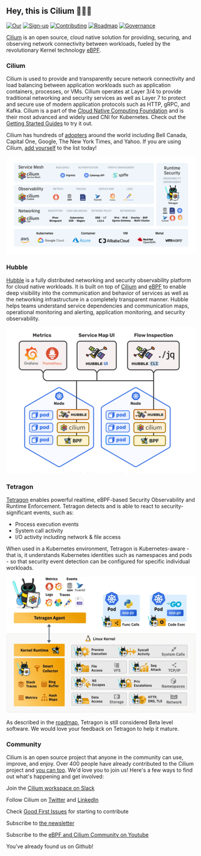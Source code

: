 ## Hey, this is Cilium 🐝🐝🐝

[![Our](https://img.shields.io/static/v1?label=Our&message=Website&color=blue)](https://cilium.io/)
[![Sign-up](https://img.shields.io/static/v1?label=Sign-up&message=for%20news&color=red)](https://cilium.io/newsletter)
[![Contributing](https://img.shields.io/static/v1?label=Contributing&message=Guide&color=brightgreen)](https://cilium.io/get-involved)
[![Roadmap](https://img.shields.io/static/v1?label=Roadmap&message=public&color=blueviolet)](https://docs.cilium.io/en/latest/community/roadmap/)
[![Governance](https://img.shields.io/static/v1?label=Governance&message=and%20Maintainers&color=yellow)](https://docs.cilium.io/en/stable/contributing/governance/)



[Cilium](https://cilium.io/) is an open source, cloud native solution for providing, securing, and observing network connectivity between workloads, fueled by the revolutionary Kernel technology [eBPF](https://ebpf.io/).

### Cilium

Cilium is used to provide and transparently secure network connectivity and load balancing between application workloads such as application containers, processes, or VMs. Cilium operates at Layer 3/4 to provide traditional networking and security services as well as Layer 7 to protect and secure use of modern application protocols such as HTTP, gRPC, and Kafka. Cilium is a part of the [Cloud Native Computing Foundation](https://www.cncf.io/) and is their most advanced and widely used CNI for Kubernetes. Check out the [Getting Started Guides](https://docs.cilium.io/en/stable/gettingstarted/) to try it out.

Cilium has hundreds of [adopters](https://cilium.io/adopters) around the world including Bell Canada, Capital One, Google, The New York Times, and Yahoo. If you are using Cilium, [add yourself](https://github.com/cilium/cilium/blob/main/USERS.md) to the list today!

<img src="https://github.com/cilium/cilium/blob/main/Documentation/images/cilium-overview.png" alt="Cilium overview diagram" width="800">

### Hubble

[Hubble](https://github.com/cilium/hubble) is a fully distributed networking and security observability platform for cloud native workloads. It is built on top of [Cilium](https://github.com/cilium/cilium) and [eBPF](https://ebpf.io/) to enable deep visibility into the communication and behavior of services as well as the networking infrastructure in a completely transparent manner. Hubble helps teams understand service dependencies and communication maps, operational monitoring and alerting, application monitoring, and security observability.

<img src="https://github.com/cilium/hubble/raw/main/Documentation/images/hubble_arch.png" alt="Hubble overview diagram" width="800">

### Tetragon

[Tetragon](https://github.com/cilium/tetragon) enables powerful realtime, eBPF-based Security Observability and Runtime Enforcement. Tetragon detects and is able to react to security-significant events, such as:



* Process execution events
* System call activity
* I/O activity including network & file access

When used in a Kubernetes environment, Tetragon is Kubernetes-aware - that is, it understands Kubernetes identities such as namespaces and pods - so that security event detection can be configured for specific individual workloads.

<img src="https://github.com/cilium/tetragon/raw/main/docs/static/images/smart_observability.png" alt="Tetragon Overview Diagram" width="800">

As described in the [roadmap](https://docs.cilium.io/en/latest/community/roadmap/), Tetragon is still considered Beta level software. We would love your feedback on Tetragon to help it mature. 

### Community

Cilium is an open source project that anyone in the community can use, improve, and enjoy. Over 400 people have already contributed to the Cilium project and [you can too](https://docs.cilium.io/en/stable/contributing/development/contributing_guide/). We'd love you to join us! Here's a few ways to find out what's happening and get involved:

Join the [Cilium workspace on Slack](https://cilium.herokuapp.com/)

Follow Cilium on [Twitter](https://twitter.com/ciliumproject?lang=de) and [LinkedIn](https://www.linkedin.com/company/cilium/)

Check [Good First Issues](https://github.com/orgs/cilium/projects/3/views/1) for starting to contribute

Subscribe to [the newsletter](https://cilium.io/newsletter)

Subscribe to the [eBPF and Cilium Community on Youtube](https://www.youtube.com/channel/UCJFUxkVQTBJh3LD1wYBWvuQ)

You’ve already found us on Github!
